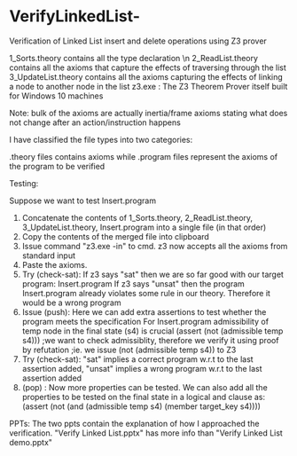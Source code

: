 # VerifyLinkedList-
Verification of Linked List insert and delete operations using Z3 prover

1_Sorts.theory contains all the type declaration \n
2_ReadList.theory contains all the axioms that capture the effects of traversing through the list
3_UpdateList.theory contains all the axioms capturing the effects of linking a node to another node in the list
z3.exe : The Z3 Theorem Prover itself built for Windows 10 machines

Note: bulk of the axioms are actually inertia/frame axioms stating what does not change after an action/instruction happens

I have classified the file types into two categories:

.theory files contains axioms while .program files represent the axioms of the program to be verified

Testing:

Suppose we want to test Insert.program

1) Concatenate the contents of 1_Sorts.theory, 2_ReadList.theory, 3_UpdateList.theory, Insert.program into a single file (in that order)
2) Copy the contents of the merged file into clipboard
3) Issue command "z3.exe -in" to cmd. z3 now accepts all the axioms from standard input 
4) Paste the axioms. 
5) Try (check-sat): If z3 says "sat" then we are so far good with our target program: Insert.program
                    If z3 says "unsat" then the program Insert.program already violates some rule in our theory. Therefore it would be
                    a wrong program
6) Issue (push): Here we can add extra assertions to test whether the program meets the specification
                 For Insert.program admissibility of temp node in the final state (s4) is crucial
                 (assert (not (admissible temp s4))) ;we want to check admissiblity, therefore we verify it using proof by refutation
                                                     ;ie. we issue (not (admissible temp s4)) to Z3
7)  Try (check-sat): "sat" implies a correct program w.r.t to the last assertion added, "unsat" implies a wrong program w.r.t to the
                      last assertion added
8) (pop) : Now more properties can be tested. We can also add all the properties to be tested on the final state in a logical and clause
           as:  (assert (not (and (admissible temp s4) (member target_key s4))))
           
PPTs: The two ppts contain the explanation of how I approached the verification. "Verify Linked List.pptx" has more info than "Verify Linked List demo.pptx"
